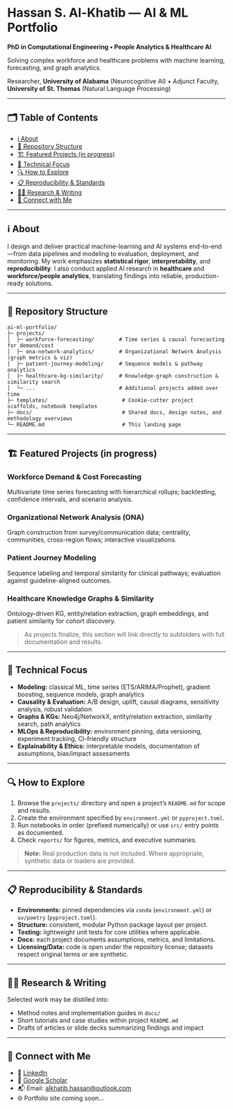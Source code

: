 # Hassan S. Al-Khatib — AI & ML Portfolio

**PhD in Computational Engineering • People Analytics & Healthcare AI**  

Solving complex workforce and healthcare problems with machine learning, forecasting, and graph analytics.  

Researcher, **University of Alabama** (Neurocognitive AI) • Adjunct Faculty, **University of St. Thomas** (Natural Language Processing)

---

## 🗂️ Table of Contents
- [ℹ️ About](#about)
- [📂 Repository Structure](#repository-structure)
- [🏗️ Featured Projects (in progress)](#featured-projects-in-progress)
- [🎯 Technical Focus](#technical-focus)
- [🔍 How to Explore](#how-to-explore)
- [📋 Reproducibility & Standards](#reproducibility--standards)
- [✍🏻 Research & Writing](#research--writing)
- [🤝 Connect with Me](#contact)

---

## ℹ️ About

I design and deliver practical machine-learning and AI systems end-to-end—from data pipelines and modeling to evaluation, deployment, and monitoring. 
My work emphasizes **statistical rigor**, **interpretability**, and **reproducibility**.
I also conduct applied AI research in **healthcare** and **workforce/people analytics**, translating findings into reliable, production-ready solutions.

---

## 📂 Repository Structure

```text
ai-ml-portfolio/
├─ projects/
│  ├─ workforce-forecasting/        # Time series & causal forecasting for demand/cost
│  ├─ ona-network-analytics/        # Organizational Network Analysis (graph metrics & viz)
│  ├─ patient-journey-modeling/     # Sequence models & pathway analytics
│  ├─ healthcare-kg-similarity/     # Knowledge-graph construction & similarity search
│  └─ ...                           # Additional projects added over time
├─ templates/                        # Cookie-cutter project scaffolds, notebook templates
├─ docs/                             # Shared docs, design notes, and methodology overviews
└─ README.md                         # This landing page

```
---
## 🏗️ Featured Projects (in progress)

### Workforce Demand & Cost Forecasting
Multivariate time series forecasting with hierarchical rollups; backtesting, confidence intervals, and scenario analysis.

### Organizational Network Analysis (ONA)
Graph construction from survey/communication data; centrality, communities, cross-region flows; interactive visualizations.

### Patient Journey Modeling
Sequence labeling and temporal similarity for clinical pathways; evaluation against guideline-aligned outcomes.

### Healthcare Knowledge Graphs & Similarity
Ontology-driven KG, entity/relation extraction, graph embeddings, and patient similarity for cohort discovery.

> As projects finalize, this section will link directly to subfolders with full documentation and results.

---

## 🎯 Technical Focus

- **Modeling:** classical ML, time series (ETS/ARIMA/Prophet), gradient boosting, sequence models, graph analytics  
- **Causality & Evaluation:** A/B design, uplift, causal diagrams, sensitivity analysis, robust validation  
- **Graphs & KGs:** Neo4j/NetworkX, entity/relation extraction, similarity search, path analytics  
- **MLOps & Reproducibility:** environment pinning, data versioning, experiment tracking, CI-friendly structure  
- **Explainability & Ethics:** interpretable models, documentation of assumptions, bias/impact assessments

---

## 🔍 How to Explore

1. Browse the `projects/` directory and open a project’s `README.md` for scope and results.  
2. Create the environment specified by `environment.yml` or `pyproject.toml`.  
3. Run notebooks in order (prefixed numerically) or use `src/` entry points as documented.  
4. Check `reports/` for figures, metrics, and executive summaries.

> **Note:** Real production data is not included. Where appropriate, synthetic data or loaders are provided.

---

## 📋 Reproducibility & Standards

- **Environments:** pinned dependencies via `conda` (`environment.yml`) or `uv/poetry` (`pyproject.toml`).  
- **Structure:** consistent, modular Python package layout per project.  
- **Testing:** lightweight unit tests for core utilities where applicable.  
- **Docs:** each project documents assumptions, metrics, and limitations.  
- **Licensing/Data:** code is open under the repository license; datasets respect original terms or are synthetic.

---

## ✍🏻 Research & Writing

Selected work may be distilled into:
- Method notes and implementation guides in `docs/`  
- Short tutorials and case studies within project `README.md`  
- Drafts of articles or slide decks summarizing findings and impact

---

## 🤝 Connect with Me
- 📄 [LinkedIn](https://linkedin.com/in/hassan-saadeddine-al-khatib)
- 🔬 [Google Scholar](https://scholar.google.com/citations?user=4gpOIugAAAAJ&hl=en)
- 📬 Email: alkhatib.hassan@outlook.com
- 🌐 Portfolio site coming soon...
